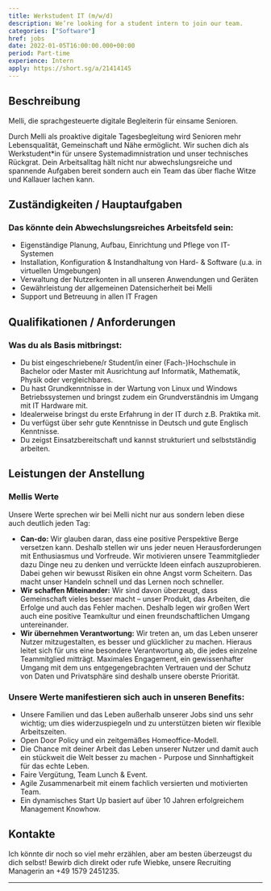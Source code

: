 ```yaml
---
title: Werkstudent IT (m/w/d)
description: We’re looking for a student intern to join our team.
categories: ["Software"]
href: jobs
date: 2022-01-05T16:00:00.000+00:00
period: Part-time
experience: Intern
apply: https://short.sg/a/21414145
---
```


## Beschreibung

Melli, die sprachgesteuerte digitale Begleiterin für einsame Senioren.

Durch Melli als proaktive digitale Tagesbegleitung wird Senioren mehr Lebensqualität, Gemeinschaft und Nähe ermöglicht. Wir suchen dich als Werkstudent*in für unsere Systemadimnistration und unser technisches Rückgrat. Dein Arbeitsalltag hält nicht nur abwechslungsreiche und spannende Aufgaben bereit sondern auch ein Team das über flache Witze und Kallauer lachen kann.

## Zuständigkeiten / Hauptaufgaben

### Das könnte dein Abwechslungsreiches Arbeitsfeld sein:

* Eigenständige Planung, Aufbau, Einrichtung und Pflege von IT-Systemen
* Installation, Konfiguration & Instandhaltung von Hard- & Software (u.a. in virtuellen Umgebungen)
* Verwaltung der Nutzerkonten in all unseren Anwendungen und Geräten
* Gewährleistung der allgemeinen Datensicherheit bei Melli
* Support und Betreuung in allen IT Fragen

## Qualifikationen / Anforderungen

### Was du als Basis mitbringst:

* Du bist eingeschriebene/r Student/in einer (Fach-)Hochschule in Bachelor oder Master mit Ausrichtung auf Informatik, Mathematik, Physik oder vergleichbares.
* Du hast Grundkenntnisse in der Wartung von Linux und Windows Betriebssystemen und bringst zudem ein Grundverständnis im Umgang mit IT Hardware mit.
* Idealerweise bringst du erste Erfahrung in der IT durch z.B. Praktika mit.
* Du verfügst über sehr gute Kenntnisse in Deutsch und gute Englisch Kenntnisse.
* Du zeigst Einsatzbereitschaft und kannst strukturiert und selbstständig arbeiten.

## Leistungen der Anstellung

### Mellis Werte

Unsere Werte sprechen wir bei Melli nicht nur aus sondern leben diese auch deutlich jeden Tag:

* **Can-do:** Wir glauben daran, dass eine positive Perspektive Berge versetzen kann. Deshalb stellen wir uns jeder neuen Herausforderungen mit Enthusiasmus und Vorfreude. Wir motivieren unsere Teammitglieder dazu Dinge neu zu denken und verrückte Ideen einfach auszuprobieren. Dabei gehen wir bewusst Risiken ein ohne Angst vorm Scheitern. Das macht unser Handeln schnell und das Lernen noch schneller.
* **Wir schaffen Miteinander:** Wir sind davon überzeugt, dass Gemeinschaft vieles besser macht – unser Produkt, das Arbeiten, die Erfolge und auch das Fehler machen. Deshalb legen wir großen Wert auch eine positive Teamkultur und einen freundschaftlichen Umgang untereinander.
* **Wir übernehmen Verantwortung:** Wir treten an, um das Leben unserer Nutzer mitzugestalten, es besser und glücklicher zu machen. Hieraus leitet sich für uns eine besondere Verantwortung ab, die jedes einzelne Teammitglied mitträgt. Maximales Engagement, ein gewissenhafter Umgang mit dem uns entgegengebrachten Vertrauen und der Schutz von Daten und Privatsphäre sind deshalb unsere oberste Priorität.

### Unsere Werte manifestieren sich auch in unseren Benefits:
* Unsere Familien und das Leben außerhalb unserer Jobs sind uns sehr wichtig; um dies widerzuspiegeln und zu unterstützen bieten wir flexible Arbeitszeiten.
* Open Door Policy und ein zeitgemäßes Homeoffice-Modell.
* Die Chance mit deiner Arbeit das Leben unserer Nutzer und damit auch ein stückweit die Welt besser zu machen - Purpose und Sinnhaftigkeit für das echte Leben.
* Faire Vergütung, Team Lunch & Event.
* Agile Zusammenarbeit mit einem fachlich versierten und motivierten Team.
* Ein dynamisches Start Up basiert auf über 10 Jahren erfolgreichem Management Knowhow.

## Kontakte 

Ich könnte dir noch so viel mehr erzählen, aber am besten überzeugst du dich selbst! Bewirb dich direkt oder rufe Wiebke, unsere Recruiting Managerin an +49 1579 2451235.

---

<apply-button :apply="apply" />
